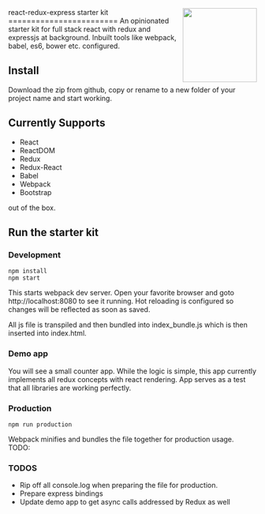 
<img src="https://react-redux.herokuapp.com/logo.jpg" width="150" align="right">
react-redux-express starter kit
========================
An opinionated starter kit for full stack react with redux and expressjs at background. Inbuilt tools like webpack, babel, es6, bower etc. configured.

## Install
Download the zip from github, copy or rename to a new folder of your project name and start working.


## Currently Supports
* React
* ReactDOM
* Redux
* Redux-React
* Babel
* Webpack
* Bootstrap

out of the box. 

## Run the starter kit

### Development
    npm install
    npm start

This starts webpack dev server. Open your favorite browser and goto http://localhost:8080 to see it running. Hot reloading is configured so changes will be reflected as soon as saved.

All js file is transpiled and then bundled into index_bundle.js which is then inserted into index.html.

### Demo app

You will see a small counter app. While the logic is simple, this app currently implements all redux concepts with react rendering. App serves as a test that all libraries are working perfectly.

### Production
    npm run production
   
Webpack minifies and bundles the file together for production usage.
TODO: 

### TODOS
* Rip off all console.log when preparing the file for production.
* Prepare express bindings
* Update demo app to get async calls addressed by Redux as well

